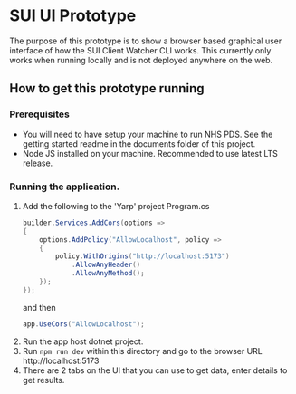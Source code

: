 # SUI UI Prototype

The purpose of this prototype is to show a browser based graphical user interface of how the SUI Client Watcher CLI works.
This currently only works when running locally and is not deployed anywhere on the web.

## How to get this prototype running

### Prerequisites

- You will need to have setup your machine to run NHS PDS. See the getting started readme in the documents folder of this project.
- Node JS installed on your machine. Recommended to use latest LTS release.

### Running the application.

1. Add the following to the 'Yarp' project Program.cs
    ```csharp
    builder.Services.AddCors(options =>
    {
        options.AddPolicy("AllowLocalhost", policy =>
        {
            policy.WithOrigins("http://localhost:5173")
                .AllowAnyHeader()
                .AllowAnyMethod();
        });
    });
    ```
    and then 
    ```csharp
    app.UseCors("AllowLocalhost");
    ```
2. Run the app host dotnet project.
3. Run `npm run dev` within this directory and go to the browser URL http://localhost:5173
4. There are 2 tabs on the UI that you can use to get data, enter details to get results.
